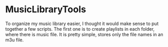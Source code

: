 # MusicLibraryTools
To organize my music library easier, I thought it would make sense to put together a few scripts. The first one is to create playlists in each folder, where there is music file. It is pretty simple, stores only the file names in an m3u file. 

